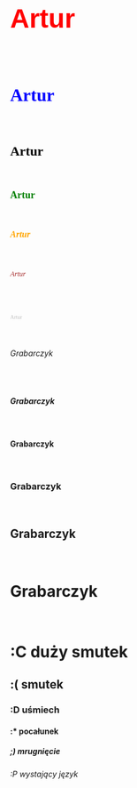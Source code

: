 
<body>
  
<h1> <p align="left"> <font color="red" size="7" face="Arial"> Artur </font> </p> <br> </h1> 
<h2> <p align="left"> <font color="blue" size="6" face="Agency FB"> Artur </font> </p> <br> </h2> 
<h3> <p align="left"> <font color="black" size="5" face="Bahnschrift SemiBold"> Artur </font> </p> <br> </h3> 
<h4> <p align="left"> <font color="green" size="4" face="Broadway"> Artur </font> </p> <br> </h4> 
<h5> <p align="left"> <font color="orange" size="3" face="Comic Sans MS"> Artur </font> </p> <br> </h5> 
<h6> <p align="left"> <font color="brown" size="2" face="Ebrima"> Artur </font> </p> <br> </h6> 
<h7> <p align="left"> <font color="silver" size="1" face="Impact"> Artur </font> </p> <br> </h7> 



 

<h6> Grabarczyk </h6><br>
<h5>Grabarczyk  </h5><br>
 <h4> Grabarczyk  </h4><br>
 <h3> Grabarczyk </h3><br>
 <h2> Grabarczyk  </h2><br>
 <h1> Grabarczyk  </h1><br>



<h1> :C duży smutek </h1>
<h2> :( smutek </h2>
<h3> :D uśmiech </h3>
<h4>  :* pocałunek </h4>
<h5> ;) mrugnięcie </h5>
<h6> :P wystający język </h6>

 
</body>

